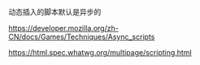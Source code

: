 动态插入的脚本默认是异步的

https://developer.mozilla.org/zh-CN/docs/Games/Techniques/Async_scripts

https://html.spec.whatwg.org/multipage/scripting.html


